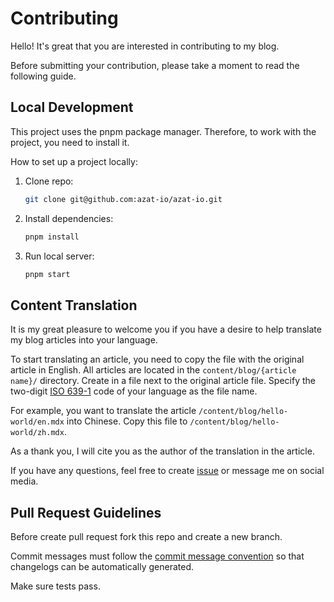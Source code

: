 # Contributing

Hello! It's great that you are interested in contributing to my blog.

Before submitting your contribution, please take a moment to read the following guide.

## Local Development

This project uses the pnpm package manager. Therefore, to work with the project, you need to install it.

How to set up a project locally:

1. Clone repo:

   ```sh
   git clone git@github.com:azat-io/azat-io.git
   ```

2. Install dependencies:

   ```sh
   pnpm install
   ```

3. Run local server:

   ```sh
   pnpm start
   ```

## Content Translation

It is my great pleasure to welcome you if you have a desire to help translate my blog articles into your language.

To start translating an article, you need to copy the file with the original article in English. All articles are located in the `content/blog/{article name}/` directory. Create in a file next to the original article file. Specify the two-digit [ISO 639-1](https://en.wikipedia.org/wiki/List_of_ISO_639_language_codes) code of your language as the file name.

For example, you want to translate the article `/content/blog/hello-world/en.mdx` into Chinese. Copy this file to `/content/blog/hello-world/zh.mdx`.

As a thank you, I will cite you as the author of the translation in the article.

If you have any questions, feel free to create [issue](https://github.com/azat-io/azat-io/issues) or message me on social media.

## Pull Request Guidelines

Before create pull request fork this repo and create a new branch.

Commit messages must follow the [commit message convention](https://conventionalcommits.org) so that changelogs can be automatically generated.

Make sure tests pass.
